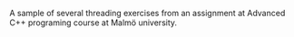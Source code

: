 A sample of several threading exercises from an assignment at Advanced C++ programing course at Malmö university.
